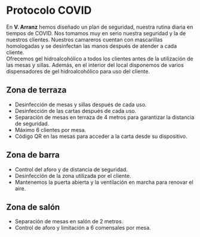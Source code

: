 # Protocolo COVID

En **V. Arranz** hemos diseñado un plan de seguridad, nuestra rutina diaria en tiempos de COVID.
Nos tomamos muy en serio nuestra seguridad y la de nuestros clientes. Nuestros camareros cuentan con mascarillas homologadas y se desinfectan las manos después de atender a cada cliente.  
Ofrecemos gel hidroalcohólico a todos los clientes antes de la utilización de las mesas y sillas. Además, en el interior del local disponemos de varios dispensadores de gel hidroalcohólico para uso del cliente.  

## Zona de terraza
- Desinfección de mesas y sillas después de cada uso.
- Desinfección de las cartas después de cada uso.
- Separación de mesas en terraza de 4 metros para garantizar la distancia de seguridad.
- Máximo 6 clientes por mesa.
- Código QR en las mesas para acceder a la carta desde su dispositivo.

## Zona de barra
- Control del aforo y de distancia de seguridad.
- Desinfección de la zona utilizada por el cliente.
- Mantenemos la puerta abierta y la ventilación en marcha para renovar el aire.

## Zona de salón
- Separación de mesas en salón de 2 metros.
- Control de aforo y limitación a 6 comensales por mesa.

